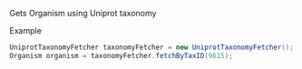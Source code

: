 Gets Organism using Uniprot taxonomy

Example
```java
UniprotTaxonomyFetcher taxonomyFetcher = new UniprotTaxonomyFetcher();
Organism organism = taxonomyFetcher.fetchByTaxID(9615);
```